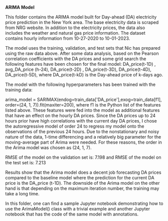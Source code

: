 **ARIMA Model**

This folder contains the ARIMA model built for Day-ahead (DA) electricity price prediction in the New York area. The base electricity data is scraped from NRG website. In addition to the electricity prices, the data also includes the weather and natural gas price information. The dataset contains hourly information from 10-27-2020 to 10-01-2023. 

The model uses the training, validation, and test sets that Nic has prepared using the raw data above. After some data analysis, based on the Pearson correlation coefficients with the DA prices and some grid search the following features have been chosen for the final model: 
DA_price(t-1D) , avg_DA_price (h-24), DA_price(t-2D) , DA_price(t-3D), DA_price(t-4D), 
DA_price(t-5D), where DA_price(t-kD) is the Day-ahead price of k-days ago. 

The model with the following hyperparameters has been trained with the training data: 

arima_model = SARIMAX(endog=train_data['DA_price'],exog=train_data[f1], order=(24, 1, 7)).fit(maxiter=200),
where f1 is the Python list of the features listed above. These features were fed into the model as additional features that have an effect on the hourly DA prices. 
Since the DA prices up to 24 hours prior have high correlations with the current day DA prices, I chose the autoregressive model of order 24 to regress my model onto the observations of the previous 24 hours. Due to the nonstationary and noisy nature of the data, 1-time differencing and a relatively big parameter for the moving-average part of Arima were needed. For these reasons, the order in the Arima model was chosen as (24, 1, 7). 

RMSE of the model on the validation set is: 7.198 and 
RMSE of the model on the test set is: 7.213

Results show that the Arima model does a decent job forecasting DA prices compared to the baseline model where the prediction for the current DA price is the DA_price (t-1D). The downside of the Arima model on the other hand is that depending on the maximum iteration number, the training may take a long time.

In this folder, one can find a sample Jupyter notebook demonstrating how to use the ArimaModel() class with a trivial example and another Jupyter notebook that has the code of the same model with annotations. 
